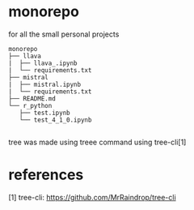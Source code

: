 # monorepo
for all the small personal projects

```
monorepo
├── llava
|  ├── llava_.ipynb
|  └── requirements.txt
├── mistral
|  ├── mistral.ipynb
|  └── requirements.txt
├── README.md
└── r_python
   ├── test.ipynb
   └── test_4_1_0.ipynb


```

tree was made using treee command using tree-cli[1]


# references

[1] tree-cli: https://github.com/MrRaindrop/tree-cli